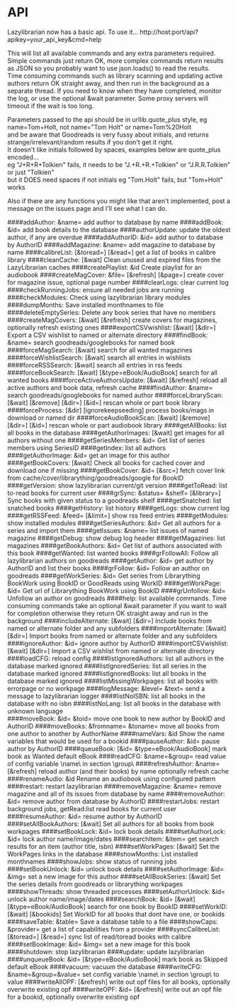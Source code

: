 # API

Lazylibrarian now has a basic api. To use it...
http://host:port/api?apikey=your_api_key&cmd=help

This will list all available commands and any extra parameters required.  
Simple commands just return OK, more complex commands return results as JSON so you probably want to use json.loads() to read the results.  
Time consuming commands such as library scanning and updating active authors return OK straight away, and then run in the background as a separate thread. If you need to know when they have completed, monitor the log,  or use the optional &wait parameter. Some proxy servers will timeout if the wait is too long. 
  
Parameters passed to the api should be in urllib.quote_plus style, eg name=Tom+Holt, not name="Tom Holt" or name=Tom%20Holt  
and be aware that Goodreads is very fussy about initials, and returns strange/irrelevant/random results if you don't get it right.  
It doesn't like initials followed by spaces, examples below are quote_plus encoded...  
eg "J+R+R+Tolkien" fails, it needs to be "J.+R.+R.+Tolkien" or "J.R.R.Tolkien" or just "Tolkien"  
but it DOES need spaces if not initials eg "Tom.Holt" fails, but "Tom+Holt" works  
  
Also if there are any functions you might like that aren't implemented, post a message on the issues page and I'll see what I can do.

####addAuthor:
&name= add author to database by name
####addBook:
&id= add book details to the database 
####authorUpdate:
update the oldest author, if any are overdue
####addAuthorID:
&id= add author to database by AuthorID 
####addMagazine:
&name= add magazine to database by name 
####calibreList:
[&toread=] [&read=] get a list of books in calibre library 
####cleanCache:
[&wait] Clean unused and expired files from the LazyLibrarian caches 
####createPlaylist:
&id Create playlist for an audiobook
####createMagCover:
&file= [&refresh] [&page=] create cover for magazine issue, optional page number 
####clearLogs:
clear current log 
####checkRunningJobs:
ensure all needed jobs are running 
####checkModules:
Check using lazylibrarian library modules 
####dumpMonths:
Save installed monthnames to file 
####deleteEmptySeries:
Delete any book series that have no members 
####createMagCovers:
[&wait] [&refresh] create covers for magazines, optionally refresh existing ones 
####exportCSVwishlist:
[&wait] [&dir=] Export a CSV wishlist to named or alternate directory
####findBook:
&name= search goodreads/googlebooks for named book 
####forceMagSearch:
[&wait] search for all wanted magazines 
####forceWishlistSearch:
[&wait] search all entries in wishlists
####forceRSSSearch:
[&wait] search all entries in rss feeds   
####forceBookSearch:
[&wait] [&type=eBook/AudioBook] search for all wanted books
####forceActiveAuthorsUpdate:
[&wait] [&refresh] reload all active authors and book data, refresh cache 
####findAuthor:
&name= search goodreads/googlebooks for named author
####forceLibraryScan:
[&wait] [&remove] [&dir=] [&id=] rescan whole or part book library 
####forceProcess:
[&dir] [ignorekeepseeding] process books/mags in download or named dir 
####forceAudioBookScan:
[&wait] [&remove] [&dir=] [&id=] rescan whole or part audiobook library 
####getAllBooks:
list all books in the database 
####getAuthorImages:
[&wait] get images for all authors without one 
####getSeriesMembers:
 &id= Get list of series members using SeriesID 
####getIndex:
list all authors 
####getAuthorImage:
&id= get an image for this author 
####getBookCovers:
[&wait] Check all books for cached cover and download one if missing 
####getBookCover:
&id= [&src=] fetch cover link from cache/cover/librarything/goodreads/google for BookID
####getVersion:
show lazylibrarian current/git version 
####getToRead:
list to-read books for current user 
####grSync:
&status= &shelf= [&library=] Sync books with given status to a goodreads shelf
####getSnatched:
list snatched books 
####getHistory:
list history 
####getLogs:
show current log 
####getRSSFeed:
&feed= [&limit=] show rss feed entries 
####getModules:
show installed modules 
####getSeriesAuthors:
&id= Get all authors for a series and import them 
####getIssues:
&name= list issues of named magazine 
####getDebug:
show debug log header 
####getMagazines:
list magazines 
####getBookAuthors:
&id= Get list of authors associated with this book 
####getWanted:
list wanted books 
####grFollowAll:
Follow all lazylibrarian authors on goodreads 
####getAuthor:
&id= get author by AuthorID and list their books 
####grFollow:
&id= Follow an author on goodreads 
####getWorkSeries:
&id= Get series from Librarything BookWork using BookID or GoodReads using WorkID 
####getWorkPage:
&id= Get url of Librarything BookWork using BookID 
####grUnfollow:
&id= Unfollow an author on goodreads 
####help:
 list available commands. Time consuming commands take an optional &wait parameter if you want to wait for completion otherwise they return OK straight away and run in the background 
####includeAlternate:
[&wait] [&dir=] Include books from named or alternate folder and any subfolders 
####importAlternate:
[&wait] [&dir=] Import books from named or alternate folder and any subfolders 
####ignoreAuthor:
&id= ignore author by AuthorID 
####importCSVwishlist:
[&wait] [&dir=] Import a CSV wishlist from named or alternate directory 
####loadCFG:
reload config
####listIgnoredAuthors:
list all authors in the database marked ignored 
####listIgnoredSeries:
list all series in the database marked ignored 
####listIgnoredBooks:
list all books in the database marked ignored
####listMissingWorkpages:
list all books with errorpage or no workpage 
####logMessage:
&level= &text= send a message to lazylibrarian logger
####listNoISBN:
list all books in the database with no isbn 
####listNoLang:
list all books in the database with unknown language  
####moveBook:
&id= &toid= move one book to new author by BookID and AuthorID 
####moveBooks:
&fromname= &toname= move all books from one author to another by AuthorName 
####nameVars:
&id Show the name variables that would be used for a bookid 
####pauseAuthor:
&id= pause author by AuthorID 
####queueBook:
[&id= &type=eBook/AudioBook] mark book as Wanted default eBook 
####readCFG:
&name=&group= read value of config variable \name\ in section \group\ 
####refreshAuthor:
&name= [&refresh] reload author (and their books) by name optionally refresh cache 
####renameAudio:
&id Rename an audiobook using configured pattern 
####restart:
restart lazylibrarian 
####removeMagazine:
&name= remove magazine and all of its issues from database by name 
####removeAuthor:
&id= remove author from database by AuthorID 
####restartJobs:
restart background jobs, getRead:list read books for current user
####resumeAuthor:
&id= resume author by AuthorID 
####setAllBookAuthors:
[&wait] Set all authors for all books from book workpages 
####setBookLock:
&id= lock book details 
####setAuthorLock:
&id= lock author name/image/dates 
####searchItem:
&item= get search results for an item (author title, isbn) 
####setWorkPages:
[&wait] Set the WorkPages links in the database 
####showMonths:
List installed monthnames
####showJobs:
show status of running jobs 
####setBookUnlock:
&id= unlock book details 
####setAuthorImage:
&id= &img= set a new image for this author
####setAllBookSeries:
[&wait] Set the series details from goodreads or librarything workpages 
####showThreads:
show threaded processes 
####setAuthorUnlock:
&id= unlock author name/image/dates 
####searchBook:
&id= [&wait] [&type=eBook/AudioBook] search for one book by BookID 
####setWorkID:
[&wait] [&bookids] Set WorkID for all books that dont have one, or bookids 
####saveTable:
&table= Save a database table to a file 
####showCaps:
&provider= get a list of capabilities from a provider
####syncCalibreList:
[&toread=] [&read=] sync list of read/toread books with calibre 
####setBookImage:
&id= &img= set a new image for this book 
####shutdown:
stop lazylibrarian 
####update:
update lazylibrarian 
####unqueueBook:
&id= [&type=eBook/AudioBook] mark book as Skipped default eBook 
####vacuum:
vacuum the database 
####writeCFG:
&name=&group=&value= set config variable \name\ in section \group\ to value
####writeAllOPF:
[&refresh] write out opf files for all books, optionally overwrite existing opf
####writeOPF:
&id= [&refresh] write out an opf file for a bookid, optionally overwrite existing opf